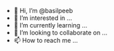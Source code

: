 - 👋 Hi, I’m @basilpeeb
- 👀 I’m interested in ...
- 🌱 I’m currently learning ...
- 💞️ I’m looking to collaborate on ...
- 📫 How to reach me ...

<!---
basilpeeb/basilpeeb is a ✨ special ✨ repository because its `README.md` (this file) appears on your GitHub profile.
You can click the Preview link to take a look at your changes.
--->
